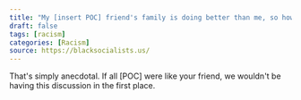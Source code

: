 ```yaml
---
title: "My [insert POC] friend's family is doing better than me, so how can racism exist?"
draft: false
tags: [racism]
categories: [Racism]
source: https://blacksocialists.us/
---
```


That's simply anecdotal. If all \[POC\] were like your friend, we wouldn't be having this discussion in the first place.

